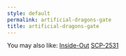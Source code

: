 ```yaml
---
style: default
permalink: artificial-dragons-gate
title: artificial-dragons-gate
---
```

You may also like:
[Inside-Out](http://scp-wiki.net/inside-out)
[SCP-2531](http://scp-wiki.net/scp-2531)